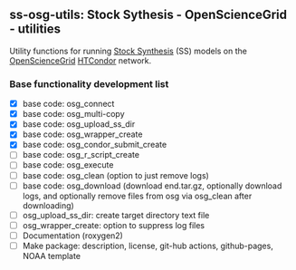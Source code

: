 ## ss-osg-utils: Stock Sythesis - OpenScienceGrid - utilities 

Utility functions for running [Stock Synthesis](https://github.com/nmfs-stock-synthesis/stock-synthesis) (SS) models on the [OpenScienceGrid](https://osg-htc.org/) [HTCondor](https://htcondor.org/) network.

### Base functionality development list
- [x] base code: osg_connect
- [x] base code: osg_multi-copy
- [x] base code: osg_upload_ss_dir
- [x] base code: osg_wrapper_create
- [x] base code: osg_condor_submit_create
- [ ] base code: osg_r_script_create
- [ ] base code: osg_execute
- [ ] base code: osg_clean (option to just remove logs)
- [ ] base code: osg_download (download end.tar.gz, optionally download logs, and optionally remove files from osg via osg_clean after downloading)
- [ ] osg_upload_ss_dir: create target directory text file
- [ ] osg_wrapper_create: option to suppress log files
- [ ] Documentation (roxygen2)
- [ ] Make package: description, license, git-hub actions, github-pages, NOAA template